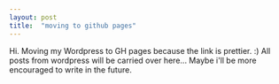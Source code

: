 ```yaml
---
layout: post
title:  "moving to github pages"
---
```


Hi.
Moving my Wordpress to GH pages because the link is prettier. :)
All posts from wordpress will be carried over here... Maybe i'll be more encouraged to write in the future.
